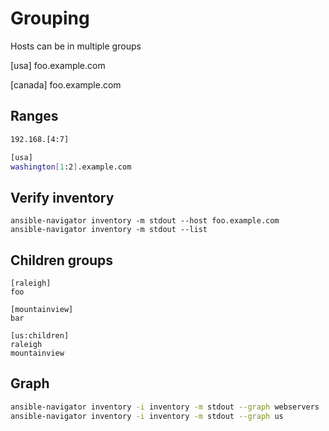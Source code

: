 # Grouping

Hosts can be in multiple groups

[usa]
foo.example.com

[canada]
foo.example.com


## Ranges

```bash
192.168.[4:7]
```
```bash
[usa]
washington[1:2].example.com
```


## Verify inventory

```
ansible-navigator inventory -m stdout --host foo.example.com
ansible-navigator inventory -m stdout --list
```


## Children groups

```
[raleigh]
foo

[mountainview]
bar

[us:children]
raleigh
mountainview
```

## Graph

```bash
ansible-navigator inventory -i inventory -m stdout --graph webservers
ansible-navigator inventory -i inventory -m stdout --graph us
```



